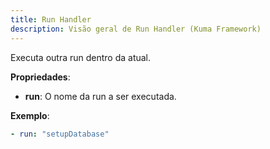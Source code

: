 ```yaml
---
title: Run Handler
description: Visão geral de Run Handler (Kuma Framework)
---
```


Executa outra run dentro da atual.

**Propriedades**:
- **run**: O nome da run a ser executada.

**Exemplo**:
```yaml
- run: "setupDatabase"
```